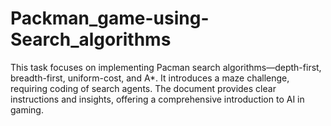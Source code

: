# Packman_game-using-Search_algorithms
This task focuses on implementing Pacman search algorithms—depth-first, breadth-first, uniform-cost, and A*. It introduces a maze challenge, requiring coding of search agents. The document provides clear instructions and insights, offering a comprehensive introduction to AI in gaming.

